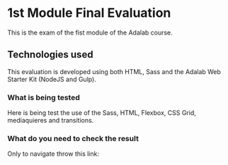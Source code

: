# 1st Module Final Evaluation

This is the exam of the fist module of the Adalab course.

## Technologies used

This evaluation is developed using both HTML, Sass and the Adalab Web Starter Kit (NodeJS and Gulp).

### What is being tested

Here is being test the use of the Sass, HTML, Flexbox, CSS Grid, mediaquieres and transitions.

### What do you need to check the result

Only to navigate throw this link:
